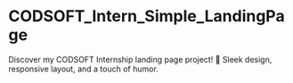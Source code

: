 # CODSOFT_Intern_Simple_LandingPage
Discover my CODSOFT Internship landing page project! 🚀 Sleek design, responsive layout, and a touch of humor.
